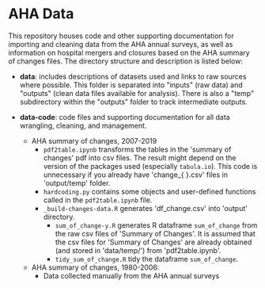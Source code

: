 # AHA Data

This repository houses code and other supporting documentation for importing and cleaning data from the AHA annual surveys, as well as information on hospital mergers and closures based on the AHA summary of changes files. The directory structure and description is listed below:

- **data**: includes descriptions of datasets used and links to raw sources where possible. This folder is separated into "inputs" (raw data) and "outputs" (clean data files available for analysis). There is also a "temp" subdirectory within the "outputs" folder to track intermediate outputs.

- **data-code**: code files and supporting documentation for all data wrangling, cleaning, and management. 
    - AHA summary of changes, 2007-2019
        - `pdf2table.ipynb` transforms the tables in the 'summary of changes' pdf into csv files. The result might depend on the version of the packages used (especially `tabula.io`). This code is unnecessary if you already have 'change_{ }.csv' files in 'output/temp' folder.
        - `hardcoding.py` contains some objects and user-defined functions called in the `pdf2table.ipynb` file.
        - `_build-changes-data.R` generates 'df_change.csv' into 'output' directory.
            - `sum_of_change-y.R` generates R dataframe `sum_of_change` from the raw csv files of 'Summary of Changes'. It is assumed that the csv files for 'Summary of Changes' are already obtained (and stored in 'data/temp/') from 'pdf2table.ipynb'.
            - `tidy_sum_of_change.R` tidy the dataframe `sum_of_change`.
    - AHA summary of changes, 1980-2006:
        - Data collected manually from the AHA annual surveys
